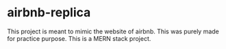 # airbnb-replica
This project is meant to mimic the website of airbnb. This was purely made for practice purpose. This is a MERN stack project.
